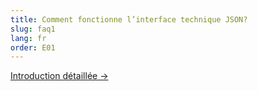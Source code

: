 ```yaml
---
title: Comment fonctionne l’interface technique JSON?
slug: faq1
lang: fr
order: E01
---
```


[Introduction détaillée ->](https://pfadi.swiss/fr/publications-telechargements/downloads/detail/159/midata-json-schnittstelle/)
